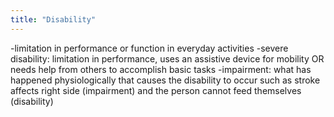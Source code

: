 ```yaml
---
title: "Disability"
---
```

-limitation in performance or function in everyday activities
-severe disability: limitation in performance, uses an assistive device for mobility OR needs help from others to accomplish basic tasks
-impairment: what has happened physiologically that causes the disability to occur such as stroke affects right side (impairment) and the person cannot feed themselves (disability)

